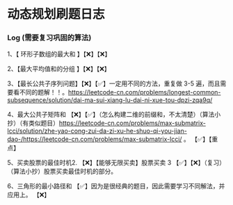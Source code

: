 # 动态规划刷题日志


### Log (需要复习巩固的算法)


1、【 环形子数组的最大和 】【❌】【❌】

2、【最大平均值和的分组 】【❌】【❌】

3、【最长公共子序列问题】【❌】【✅】一定用不同的方法，重复做 3-5 遍，而且需要看不同的题解！！。https://leetcode-cn.com/problems/longest-common-subsequence/solution/dai-ma-sui-xiang-lu-dai-ni-xue-tou-dpzi-zqa9q/

4、最大公共子矩阵和 【❌】【✅】（怎么构建二维的前缀和，不太清楚）（算法小抄）（有类似题目）https://leetcode-cn.com/problems/max-submatrix-lcci/solution/zhe-yao-cong-zui-da-zi-xu-he-shuo-qi-you-jian-dao-/https://leetcode-cn.com/problems/max-submatrix-lcci/ 。 【✅】【重点】


5、买卖股票的最佳时机2. 【❌】【能够无限买卖】股票买卖 3 【✅】【❌】（复习）（算法小抄）股票买卖最佳时机的部分。

6、三角形的最小路径和 【✅】因为是很经典的题目，因此需要学习不同解法，并应用上。 【❌】

